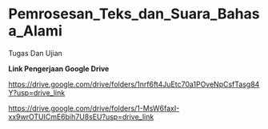 # Pemrosesan_Teks_dan_Suara_Bahasa_Alami
Tugas Dan Ujian


**Link Pengerjaan Google Drive**

https://drive.google.com/drive/folders/1nrf6ft4JuEtc70a1POveNpCsfTasg84Y?usp=drive_link

https://drive.google.com/drive/folders/1-MsW6faxI-xx9wrOTUICmE6bih7U8sEU?usp=drive_link
